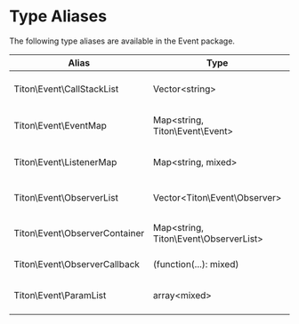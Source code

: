 # Type Aliases #

The following type aliases are available in the Event package.

<table class="table is-striped">
    <thead>
        <tr>
            <th>Alias</th>
            <th>Type</th>
            <th>Description</th>
        </tr>
    </thead>
    <tbody>
        <tr>
            <td>Titon\Event\CallStackList</td>
            <td>Vector&lt;string&gt;</td>
            <td>A list of observer callable names in the current event stack.</td>
        </tr>
        <tr>
            <td>Titon\Event\EventMap</td>
            <td>Map&lt;string, Titon\Event\Event&gt;</td>
            <td>A mapping of <code>Titon\Event\Event</code> objects to their unique key.</td>
        </tr>
        <tr>
            <td>Titon\Event\ListenerMap</td>
            <td>Map&lt;string, mixed&gt;</td>
            <td>A mapping of observer configurations to event keys.</td>
        </tr>
        <tr>
            <td>Titon\Event\ObserverList</td>
            <td>Vector&lt;Titon\Event\Observer&gt;</td>
            <td>A list of <code>Titon\Event\Observer</code> objects.</td>
        </tr>
        <tr>
            <td>Titon\Event\ObserverContainer</td>
            <td>Map&lt;string, Titon\Event\ObserverList&gt;</td>
            <td>A mapping of <code>Titon\Event\ObserverList</code>s to event keys.</td>
        </tr>
        <tr>
            <td>Titon\Event\ObserverCallback</td>
            <td>(function(...): mixed)</td>
            <td>A callable that defines the declaration for observers.</td>
        </tr>
        <tr>
            <td>Titon\Event\ParamList</td>
            <td>array&lt;mixed&gt;</td>
            <td>An array of values to pass as arguments to observers.</td>
        </tr>
    </tbody>
</table>

